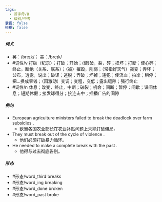 ```yaml
---
tags:
  - 首字母/B
  - 级别/中考
掌握: false
模糊: false
---
```

##### 词义
- 英：/breɪk/； 美：/breɪk/
- #词性/v  打破（纪录）；打破；开始；(使)破，裂，碎；损坏；打断；使心碎；终止，断绝（关系、联系）；（被）摧毁，削弱；（常指好天气）突变；弄坏；公布，透露，说出；破译；逃脱；弄破；坏掉；违犯；使流血；拍岸；稍停；把…换成零钱；（因激动）变调；变粗，变低；露出缝隙；强行终止
- #词性/n  休息；改变，终止，中断；破裂；机会；间断；暂停；间歇；课间休息；短期休假；接发球得分；接连击中；插播广告的间隙
##### 例句
- European agriculture ministers failed to break the deadlock over farm subsidies .
	- 欧洲各国农业部长在农业补贴问题上未能打破僵局。
- They must break out of the cycle of violence .
	- 他们必须打破暴力循环。
- He needed to make a complete break with the past .
	- 他得与过去彻底告别。
##### 形态
- #形态/word_third breaks
- #形态/word_ing breaking
- #形态/word_done broken
- #形态/word_past broke

